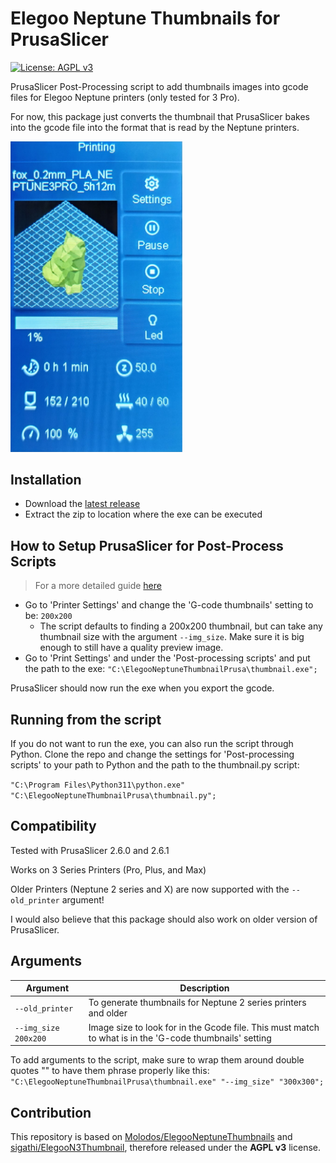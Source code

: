 # Elegoo Neptune Thumbnails for PrusaSlicer

[![License: AGPL v3](https://img.shields.io/badge/License-AGPL%20v3-blue.svg)](https://www.gnu.org/licenses/agpl-3.0)

PrusaSlicer Post-Processing script to add thumbnails images into gcode files for Elegoo Neptune printers (only tested for 3 Pro).

For now, this package just converts the thumbnail that PrusaSlicer bakes into the gcode file into the format that is read by the Neptune printers.

<img src="images/main.jpg" width='275'>

## Installation

- Download the [latest release](https://github.com/TheJMaster28/ElegooNeptuneThumbnailPrusa/releases)
- Extract the zip to location where the exe can be executed


## How to Setup PrusaSlicer for Post-Process Scripts

> For a more detailed guide [here](https://github.com/TheJMaster28/ElegooNeptuneThumbnailPrusa/wiki/Setup-Post%E2%80%90Process-Scripts-in-PrusaSlicer)

- Go to 'Printer Settings' and change the 'G-code thumbnails' setting to be: `200x200`
  - The script defaults to finding a 200x200 thumbnail, but can take any thumbnail size with the argument `--img_size`. Make sure it is big enough to still have a quality preview image.   
- Go to 'Print Settings' and under the 'Post-processing scripts' and put the path to the exe: `"C:\ElegooNeptuneThumbnailPrusa\thumbnail.exe";`

PrusaSlicer should now run the exe when you export the gcode.

## Running from the script

If you do not want to run the exe, you can also run the script through Python. Clone the repo and change the settings for 'Post-processing scripts' to your path to Python and the path to the thumbnail.py script:

`"C:\Program Files\Python311\python.exe" "C:\ElegooNeptuneThumbnailPrusa\thumbnail.py";`

## Compatibility

Tested with PrusaSlicer 2.6.0 and 2.6.1

Works on 3 Series Printers (Pro, Plus, and Max) 

Older Printers (Neptune 2 series and X) are now supported with the `--old_printer` argument! 

I would also believe that this package should also work on older version of PrusaSlicer.


## Arguments

| Argument             | Description                                                                                             |
| -------------------- | ------------------------------------------------------------------------------------------------------- |
| `--old_printer`      | To generate thumbnails for Neptune 2 series printers and older                                          |
| `--img_size 200x200` | Image size to look for in the Gcode file. This must match to what is in the 'G-code thumbnails' setting |

To add arguments to the script, make sure to wrap them around double quotes "" to have them phrase properly like this:
`"C:\ElegooNeptuneThumbnailPrusa\thumbnail.exe" "--img_size" "300x300";`


## Contribution

This repository is based on [Molodos/ElegooNeptuneThumbnails](https://github.com/Molodos/ElegooNeptuneThumbnails) and [sigathi/ElegooN3Thumbnail](https://github.com/sigathi/ElegooN3Thumbnail), therefore
released under the **AGPL v3** license.
